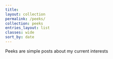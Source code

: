 ```yaml
---
title: 
layout: collection
permalink: /peeks/
collection: peeks
entries_layout: list
classes: wide
sort_by: date
---
```

Peeks are simple posts about my current interests
